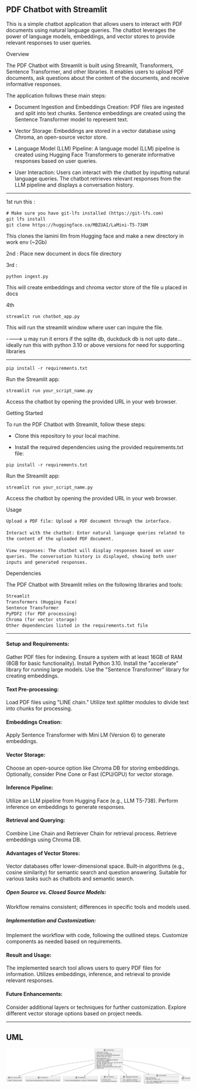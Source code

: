 ## PDF Chatbot with Streamlit

This is a simple chatbot application that allows users to interact with PDF documents using natural language queries. The chatbot leverages the power of language models, embeddings, and vector stores to provide relevant responses to user queries.

Overview

The PDF Chatbot with Streamlit is built using Streamlit, Transformers, Sentence Transformer, and other libraries. It enables users to upload PDF documents, ask questions about the content of the documents, and receive informative responses.

The application follows these main steps:

- Document Ingestion and Embeddings Creation: PDF files are ingested and split into text chunks. Sentence embeddings are created using the Sentence Transformer model to represent text.

- Vector Storage: Embeddings are stored in a vector database using Chroma, an open-source vector store.

- Language Model (LLM) Pipeline: A language model (LLM) pipeline is created using Hugging Face Transformers to generate informative responses based on user queries.

- User Interaction: Users can interact with the chatbot by inputting natural language queries. The chatbot retrieves relevant responses from the LLM pipeline and displays a conversation history.

______________
1st run this :
```
# Make sure you have git-lfs installed (https://git-lfs.com)
git lfs install
git clone https://huggingface.co/MBZUAI/LaMini-T5-738M
```

This clones the lamini llm from Hugging face and make a new directory in work env (~2Gb)

2nd :
Place new document in docs file directory

3rd :
```
python ingest.py
```
This will create embeddings and chroma vector store of the file u placed in docs

4th
```
streamlit run chatbot_app.py
```

This will run the streamlit window where user can inquire the file.

----> u may run it errors if the sqlite db, duckduck db is not upto date... ideally run this with python 3.10 or above versions for need for supporting libraries

______________
```commandline
pip install -r requirements.txt
```
Run the Streamlit app:
```
streamlit run your_script_name.py
```
Access the chatbot by opening the provided URL in your web browser.


Getting Started

To run the PDF Chatbot with Streamlit, follow these steps:

- Clone this repository to your local machine.

- Install the required dependencies using the provided requirements.txt file:

```commandline
pip install -r requirements.txt
```
Run the Streamlit app:
```
streamlit run your_script_name.py
```
Access the chatbot by opening the provided URL in your web browser.

Usage

    Upload a PDF file: Upload a PDF document through the interface.

    Interact with the chatbot: Enter natural language queries related to the content of the uploaded PDF document.

    View responses: The chatbot will display responses based on user queries. The conversation history is displayed, showing both user inputs and generated responses.

Dependencies

The PDF Chatbot with Streamlit relies on the following libraries and tools:

    Streamlit
    Transformers (Hugging Face)
    Sentence Transformer
    PyPDF2 (for PDF processing)
    Chroma (for vector storage)
    Other dependencies listed in the requirements.txt file
_________
#### Setup and Requirements:
Gather PDF files for indexing.
        Ensure a system with at least 16GB of RAM (8GB for basic functionality).
        Install Python 3.10.
        Install the "accelerate" library for running large models.
        Use the "Sentence Transformer" library for creating embeddings.

#### Text Pre-processing:
Load PDF files using "LINE chain."
        Utilize text splitter modules to divide text into chunks for processing.

#### Embeddings Creation:
Apply Sentence Transformer with Mini LM (Version 6) to generate embeddings.


#### Vector Storage:
Choose an open-source option like Chroma DB for storing embeddings.
        Optionally, consider Pine Cone or Fast (CPU/GPU) for vector storage.

#### Inference Pipeline:
Utilize an LLM pipeline from Hugging Face (e.g., LLM T5-738).
        Perform inference on embeddings to generate responses.

#### Retrieval and Querying:
Combine Line Chain and Retriever Chain for retrieval process.
        Retrieve embeddings using Chroma DB.

#### Advantages of Vector Stores:
Vector databases offer lower-dimensional space.
        Built-in algorithms (e.g., cosine similarity) for semantic search and question answering.
        Suitable for various tasks such as chatbots and semantic search.

##### Open Source vs. Closed Source Models:
Workflow remains consistent; differences in specific tools and models used.

##### Implementation and Customization:
Implement the workflow with code, following the outlined steps.
        Customize components as needed based on requirements.

#### Result and Usage:
The implemented search tool allows users to query PDF files for information.
    Utilizes embeddings, inference, and retrieval to provide relevant responses.

#### Future Enhancements:
Consider additional layers or techniques for further customization.
    Explore different vector storage options based on project needs.
__________

## UML

![img.png](img.png)
